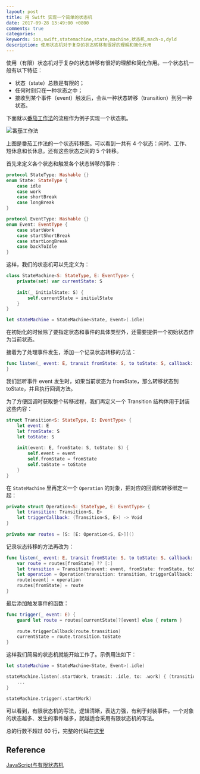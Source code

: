 ```yaml
---
layout: post
title: 用 Swift 实现一个简单的状态机
date: 2017-09-28 13:49:00 +0800
comments: true
categories:
keywords: ios,swift,statemachine,state,machine,状态机,mach-o,dyld
description: 使用状态机对于复杂的状态转移有很好的理解和简化作用
---
```


使用（有限）状态机对于复杂的状态转移有很好的理解和简化作用。一个状态机一般有以下特征：

* 状态（state）总数是有限的；
* 任何时刻只在一种状态之中；
* 接收到某个事件（event）触发后，会从一种状态转移（transition）到另一种状态。

下面就以[番茄工作法](https://zh.wikipedia.org/wiki/%E7%95%AA%E8%8C%84%E5%B7%A5%E4%BD%9C%E6%B3%95)的流程作为例子实现一个状态机。

![番茄工作法](http://ww1.sinaimg.cn/large/4ccba622gy1fjz8trgayhj21fm0uitc2.jpg)

上图是番茄工作法的一个状态转移图。可以看到一共有 4 个状态：闲时、工作、短休息和长休息。还有这些状态之间的 5 个转移。

首先来定义各个状态和触发各个状态转移的事件：

```swift
protocol StateType: Hashable {}
enum State: StateType {
    case idle
    case work
    case shortBreak
    case longBreak   
}

protocol EventType: Hashable {}
enum Event: EventType {
    case startWork
    case startShortBreak
    case startLongBreak
    case backToIdle
}
```

这样，我们的状态机可以先定义为：

```swift
class StateMachine<S: StateType, E: EventType> {
    private(set) var currentState: S
    
    init(_ initialState: S) {
        self.currentState = initialState
    }
}

let stateMachine = StateMachine<State, Event>(.idle)
```

在初始化的时候除了要指定状态和事件的具体类型外，还需要提供一个初始状态作为当前状态。

接着为了处理事件发生，添加一个记录状态转移的方法：

```swift
func listen(_ event: E, transit fromState: S, to toState: S, callback: @escaping () -> Void) {
}
```

我们监听事件 event 发生时，如果当前状态为 fromState，那么转移状态到 toState，并且执行回调方法。

为了方便回调时获取整个转移过程，我们再定义一个 Transition 结构体用于封装这些内容：

```swift
struct Transition<S: StateType, E: EventType> {
    let event: E
    let fromState: S
    let toState: S
    
    init(event: E, fromState: S, toState: S) {
        self.event = event
        self.fromState = fromState
        self.toState = toState
    }
}
```

在 ```StateMachine``` 里再定义一个 ```Operation``` 的对象，把对应的回调和转移绑定一起：

```swift
private struct Operation<S: StateType, E: EventType> {
    let transition: Transition<S, E>
    let triggerCallback: (Transition<S, E>) -> Void
}
   
private var routes = [S: [E: Operation<S, E>]]()
```

记录状态转移的方法再改为：

```swift
func listen(_ event: E, transit fromState: S, to toState: S, callback: @escaping (Transition<S, E>) -> Void) {
    var route = routes[fromState] ?? [:]
    let transition = Transition(event: event, fromState: fromState, toState: toState)
    let operation = Operation(transition: transition, triggerCallback: callback)
    route[event] = operation
    routes[fromState] = route
}
```

最后添加触发事件的函数：

```swift
func trigger(_ event: E) {
    guard let route = routes[currentState]?[event] else { return }
    
    route.triggerCallback(route.transition)
    currentState = route.transition.toState
}
```

这样我们简易的状态机就能开始工作了。示例用法如下：

```swift
let stateMachine = StateMachine<State, Event>(.idle)

stateMachine.listen(.startWork, transit: .idle, to: .work) { (transition) in
    ...
}

stateMachine.trigger(.startWork)
```

可以看到，有限状态机的写法，逻辑清晰，表达力强，有利于封装事件。一个对象的状态越多、发生的事件越多，就越适合采用有限状态机的写法。

总的行数不超过 60 行，完整的代码在[这里](https://gist.github.com/gbammc/3546ae3b52037756bc3065d9f1fc8f29)

## Reference

[JavaScript与有限状态机](http://www.ruanyifeng.com/blog/2013/09/finite-state_machine_for_javascript.html)

